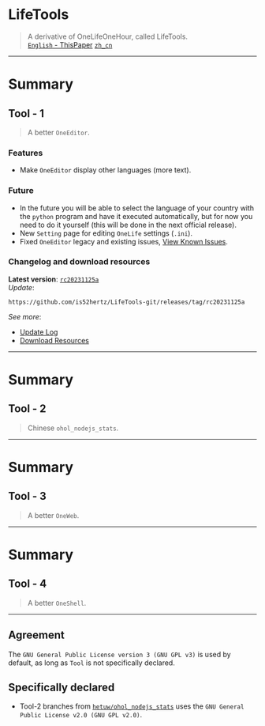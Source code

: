 # LifeTools
> A derivative of OneLifeOneHour, called LifeTools.  
 [`English` - ThisPaper](https://github.com/is52hertz/LifeTools-git#lifetools) 
 [`zh_cn`](https://github.com/is52hertz/LifeTools-git/blob/main/MarkDown/README-zh_cn.md#lifetools)

___
# Summary
## Tool - 1
> A better `OneEditor`.

### Features
- Make `OneEditor` display other languages (more text).

### Future
- In the future you will be able to select the language of your country with the `python` program and have it executed automatically, but for now you need to do it yourself (this will be done in the next official release).  
- New `Setting` page for editing `OneLife` settings (`.ini`).
- Fixed `OneEditor` legacy and existing issues, [View Known Issues](https://github.com/is52hertz/LifeTools-git/issues).

### Changelog and download resources
**Latest version**: [`rc20231125a`](https://github.com/is52hertz/LifeTools-git/releases/tag/rc20231125a)  
*Update*:  
```
https://github.com/is52hertz/LifeTools-git/releases/tag/rc20231125a
```
*See more*:  
- [Update Log](https://github.com/is52hertz/LifeTools-git/blob/main/MarkDown/UPDATE.md)  
- [Download Resources](https://github.com/is52hertz/LifeTools-git/releases)  

___
# Summary
## Tool - 2
> Chinese `ohol_nodejs_stats`.

___
# Summary
## Tool - 3
> A better `OneWeb`.

___
# Summary
## Tool - 4
> A better `OneShell`.

___
## Agreement 
The `GNU General Public License version 3 (GNU GPL v3)` is used by default, as long as `Tool` is not specifically declared. 
## Specifically declared 
- Tool-2 branches from [`hetuw/ohol_nodejs_stats`](https://github.com/hetuw/ohol_nodejs_stats) uses the `GNU General Public License v2.0 (GNU GPL v2.0)`.